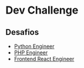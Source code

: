 # Dev Challenge

## Desafios
- [Python Engineer](/python_engineer)
- [PHP Engineer](/php_engineer)
- [Frontend React Engineer](/frontend_engineer)
